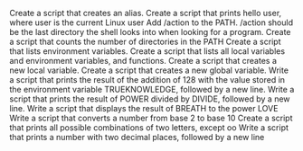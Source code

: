 Create a script that creates an alias.
Create a script that prints hello user, where user is the current Linux user
Add /action to the PATH. /action should be the last directory the shell looks into when looking for a program.
Create a script that counts the number of directories in the PATH
Create a script that lists environment variables.
Create a script that lists all local variables and environment variables, and functions.
Create a script that creates a new local variable.
Create a script that creates a new global variable.
Write a script that prints the result of the addition of 128 with the value stored in the environment variable TRUEKNOWLEDGE, followed by a new line.
Write a script that prints the result of POWER divided by DIVIDE, followed by a new line.
Write a script that displays the result of BREATH to the power LOVE
Write a script that converts a number from base 2 to base 10
Create a script that prints all possible combinations of two letters, except oo
Write a script that prints a number with two decimal places, followed by a new line